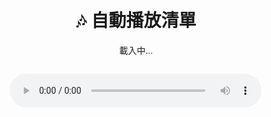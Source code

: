 
<html lang="zh-TW">
<head>
  <meta charset="UTF-8">
  <title>音樂播放清單</title>
  <style>
    body { font-family: sans-serif; text-align: center; padding: 2em; }
    audio { width: 80%; margin-top: 1em; }
  </style>
</head>
<body>
  <h1>🎶 自動播放清單</h1>
  <p id="nowPlaying">載入中...</p>
  <audio id="audioPlayer" controls autoplay></audio>

  <script>
    let tracks = [];
    let current = 0;

    const player = document.getElementById("audioPlayer");
    const nowPlaying = document.getElementById("nowPlaying");

    // 從 JSON 檔案載入播放清單
    fetch("tracks.json")
      .then(response => response.json())
      .then(data => {
        tracks = data.sort((a, b) => {
          // 根據 track-編號排序
          const numA = parseInt(a.match(/track-(\d+)/)?.[1] || 0);
          const numB = parseInt(b.match(/track-(\d+)/)?.[1] || 0);
          return numA - numB;
        });
        playTrack(current);
      })
      .catch(error => {
        nowPlaying.textContent = "載入播放清單失敗 ❌";
        console.error("錯誤：", error);
      });

    function playTrack(index) {
      if (index >= tracks.length) {
        nowPlaying.textContent = "播放完畢 🎉";
        return;
      }
      const src = tracks[index];
      player.src = src;
      nowPlaying.textContent = `正在播放：${src}`;
      player.play();
    }

    player.addEventListener("ended", () => {
      current++;
      playTrack(current);
    });
  </script>
</body>
</html>

